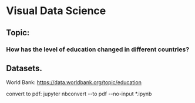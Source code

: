 # Visual Data Science

## Topic:
### How has the level of education changed in different countries?

## Datasets.
World Bank: https://data.worldbank.org/topic/education

convert to pdf:
jupyter nbconvert --to pdf --no-input *.ipynb